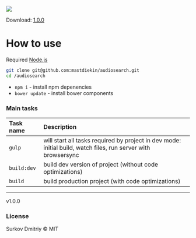 ![](https://github.com/mastdiekin/audiosearch/blob/master/app/gh/screen.png)

Download: [1.0.0](https://chrome.google.com/webstore/detail/sound-fx-search/jmpgkfbnfeidlekpnofcobjdahinpkad)

# How to use

Required [Node.js](https://nodejs.org/en/)

```bash
git clone git@github.com:mastdiekin/audiosearch.git
cd /audiosearch
```
 - `npm i` - install npm depenencies
 - `bower update` - install bower components

### Main tasks

Task name          | Description                                                      
:------------------|:----------------------------------
`gulp`             | will start all tasks required by project in dev mode: initial build, watch files, run server with browsersync
`build:dev`        | build dev version of project (without code optimizations)
`build`            | build production project (with code optimizations)


___

v1.0.0

### License

Surkov Dmitriy © MIT